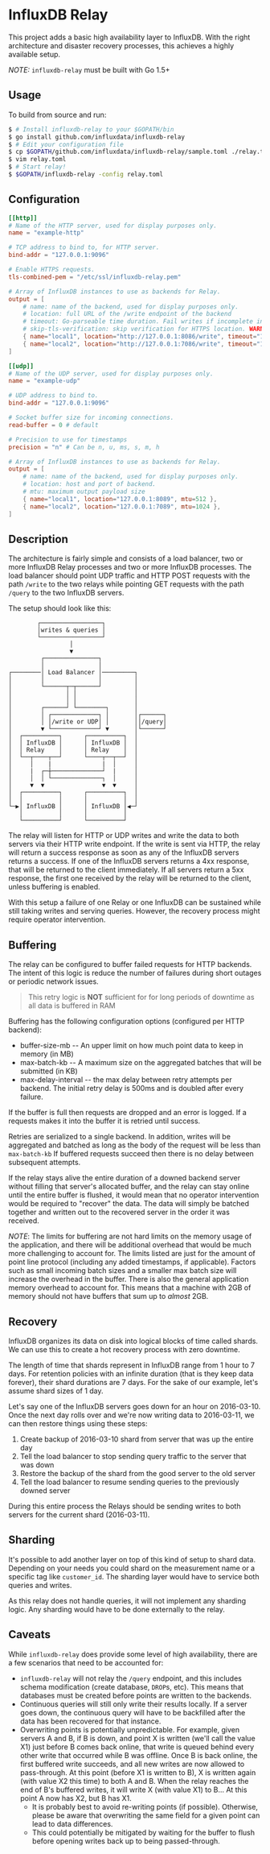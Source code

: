 # InfluxDB Relay

This project adds a basic high availability layer to InfluxDB. With the right architecture and disaster recovery processes, this achieves a highly available setup.

*NOTE:* `influxdb-relay` must be built with Go 1.5+

## Usage

To build from source and run:

```sh
$ # Install influxdb-relay to your $GOPATH/bin
$ go install github.com/influxdata/influxdb-relay
$ # Edit your configuration file
$ cp $GOPATH/github.com/influxdata/influxdb-relay/sample.toml ./relay.toml
$ vim relay.toml
$ # Start relay!
$ $GOPATH/influxdb-relay -config relay.toml
```

## Configuration

```toml
[[http]]
# Name of the HTTP server, used for display purposes only.
name = "example-http"

# TCP address to bind to, for HTTP server.
bind-addr = "127.0.0.1:9096"

# Enable HTTPS requests.
tls-combined-pem = "/etc/ssl/influxdb-relay.pem"

# Array of InfluxDB instances to use as backends for Relay.
output = [
    # name: name of the backend, used for display purposes only.
    # location: full URL of the /write endpoint of the backend
    # timeout: Go-parseable time duration. Fail writes if incomplete in this time.
    # skip-tls-verification: skip verification for HTTPS location. WARNING: it's insecure. Don't use in production.
    { name="local1", location="http://127.0.0.1:8086/write", timeout="10s" },
    { name="local2", location="http://127.0.0.1:7086/write", timeout="10s" },
]

[[udp]]
# Name of the UDP server, used for display purposes only.
name = "example-udp"

# UDP address to bind to.
bind-addr = "127.0.0.1:9096"

# Socket buffer size for incoming connections.
read-buffer = 0 # default

# Precision to use for timestamps
precision = "n" # Can be n, u, ms, s, m, h

# Array of InfluxDB instances to use as backends for Relay.
output = [
    # name: name of the backend, used for display purposes only.
    # location: host and port of backend.
    # mtu: maximum output payload size
    { name="local1", location="127.0.0.1:8089", mtu=512 },
    { name="local2", location="127.0.0.1:7089", mtu=1024 },
]
```

## Description

The architecture is fairly simple and consists of a load balancer, two or more InfluxDB Relay processes and two or more InfluxDB processes. The load balancer should point UDP traffic and HTTP POST requests with the path `/write` to the two relays while pointing GET requests with the path `/query` to the two InfluxDB servers.

The setup should look like this:

```
        ┌─────────────────┐                 
        │writes & queries │                 
        └─────────────────┘                 
                 │                          
                 ▼                          
         ┌───────────────┐                  
         │               │                  
┌────────│ Load Balancer │─────────┐        
│        │               │         │        
│        └──────┬─┬──────┘         │        
│               │ │                │        
│               │ │                │        
│        ┌──────┘ └────────┐       │        
│        │ ┌─────────────┐ │       │┌──────┐
│        │ │/write or UDP│ │       ││/query│
│        ▼ └─────────────┘ ▼       │└──────┘
│  ┌──────────┐      ┌──────────┐  │        
│  │ InfluxDB │      │ InfluxDB │  │        
│  │ Relay    │      │ Relay    │  │        
│  └──┬────┬──┘      └────┬──┬──┘  │        
│     │    |              |  │     │        
│     |  ┌─┼──────────────┘  |     │        
│     │  │ └──────────────┐  │     │        
│     ▼  ▼                ▼  ▼     │        
│  ┌──────────┐      ┌──────────┐  │        
│  │          │      │          │  │        
└─▶│ InfluxDB │      │ InfluxDB │◀─┘        
   │          │      │          │           
   └──────────┘      └──────────┘           
 ```


The relay will listen for HTTP or UDP writes and write the data to both servers via their HTTP write endpoint. If the write is sent via HTTP, the relay will return a success response as soon as any of the InfluxDB servers returns a success. If one of the InfluxDB servers returns a 4xx response, that will be returned to the client immediately. If all servers return a 5xx response, the first one received by the relay will be returned to the client, unless buffering is enabled.

With this setup a failure of one Relay or one InfluxDB can be sustained while still taking writes and serving queries. However, the recovery process might require operator intervention.

## Buffering

The relay can be configured to buffer failed requests for HTTP backends.
The intent of this logic is reduce the number of failures during short outages or periodic network issues.
> This retry logic is **NOT** sufficient for for long periods of downtime as all data is buffered in RAM

Buffering has the following configuration options (configured per HTTP backend):

* buffer-size-mb -- An upper limit on how much point data to keep in memory (in MB)
* max-batch-kb -- A maximum size on the aggregated batches that will be submitted (in KB)
* max-delay-interval -- the max delay between retry attempts per backend.
    The initial retry delay is 500ms and is doubled after every failure.

If the buffer is full then requests are dropped and an error is logged.
If a requests makes it into the buffer it is retried until success.

Retries are serialized to a single backend. In addition, writes will be aggregated and batched as long as the body of the request will be less than `max-batch-kb`
If buffered requests succeed then there is no delay between subsequent attempts.

If the relay stays alive the entire duration of a downed backend server without filling that server's allocated buffer, and the relay can stay online until the entire buffer is flushed, it would mean that no operator intervention would be required to "recover" the data. The data will simply be batched together and written out to the recovered server in the order it was received.

*NOTE*: The limits for buffering are not hard limits on the memory usage of the application, and there will be additional overhead that would be much more challenging to account for. The limits listed are just for the amount of point line protocol (including any added timestamps, if applicable). Factors such as small incoming batch sizes and a smaller max batch size will increase the overhead in the buffer. There is also the general application memory overhead to account for. This means that a machine with 2GB of memory should not have buffers that sum up to _almost_ 2GB.

## Recovery

InfluxDB organizes its data on disk into logical blocks of time called shards. We can use this to create a hot recovery process with zero downtime.

The length of time that shards represent in InfluxDB range from 1 hour to 7 days. For retention policies with an infinite duration (that is they keep data forever), their shard durations are 7 days. For the sake of our example, let's assume shard sizes of 1 day.

Let's say one of the InfluxDB servers goes down for an hour on 2016-03-10. Once the next day rolls over and we're now writing data to 2016-03-11, we can then restore things using these steps:

1. Create backup of 2016-03-10 shard from server that was up the entire day
2. Tell the load balancer to stop sending query traffic to the server that was down
3. Restore the backup of the shard from the good server to the old server
4. Tell the load balancer to resume sending queries to the previously downed server

During this entire process the Relays should be sending writes to both servers for the current shard (2016-03-11).

## Sharding

It's possible to add another layer on top of this kind of setup to shard data. Depending on your needs you could shard on the measurement name or a specific tag like `customer_id`. The sharding layer would have to service both queries and writes.

As this relay does not handle queries, it will not implement any sharding logic. Any sharding would have to be done externally to the relay.


## Caveats

While `influxdb-relay` does provide some level of high availability, there are a few scenarios that need to be accounted for:

- `influxdb-relay` will not relay the `/query` endpoint, and this includes schema modification (create database, `DROP`s, etc). This means that databases must be created before points are written to the backends.
- Continuous queries will still only write their results locally. If a server goes down, the continuous query will have to be backfilled after the data has been recovered for that instance.
- Overwriting points is potentially unpredictable. For example, given servers A and B, if B is down, and point X is written (we'll call the value X1) just before B comes back online, that write is queued behind every other write that occurred while B was offline. Once B is back online, the first buffered write succeeds, and all new writes are now allowed to pass-through. At this point (before X1 is written to B), X is written again (with value X2 this time) to both A and B. When the relay reaches the end of B's buffered writes, it will write X (with value X1) to B... At this point A now has X2, but B has X1.
  - It is probably best to avoid re-writing points (if possible). Otherwise, please be aware that overwriting the same field for a given point can lead to data differences.
  - This could potentially be mitigated by waiting for the buffer to flush before opening writes back up to being passed-through.
